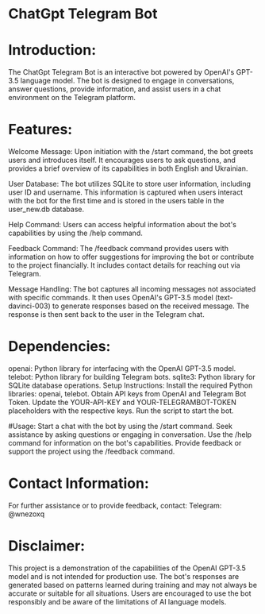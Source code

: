 # ChatGpt Telegram Bot
# Introduction:
The ChatGpt Telegram Bot is an interactive bot powered by OpenAI's GPT-3.5 language model. The bot is designed to engage in conversations, answer questions, provide information, and assist users in a chat environment on the Telegram platform.

# Features:
Welcome Message: Upon initiation with the /start command, the bot greets users and introduces itself. It encourages users to ask questions, and provides a brief overview of its capabilities in both English and Ukrainian.

User Database: The bot utilizes SQLite to store user information, including user ID and username. This information is captured when users interact with the bot for the first time and is stored in the users table in the user_new.db database.

Help Command: Users can access helpful information about the bot's capabilities by using the /help command. 

Feedback Command: The /feedback command provides users with information on how to offer suggestions for improving the bot or contribute to the project financially. It includes contact details for reaching out via Telegram.

Message Handling: The bot captures all incoming messages not associated with specific commands. It then uses OpenAI's GPT-3.5 model (text-davinci-003) to generate responses based on the received message. The response is then sent back to the user in the Telegram chat.

# Dependencies:
openai: Python library for interfacing with the OpenAI GPT-3.5 model.
telebot: Python library for building Telegram bots.
sqlite3: Python library for SQLite database operations.
Setup Instructions:
Install the required Python libraries: openai, telebot.
Obtain API keys from OpenAI and Telegram Bot Token.
Update the YOUR-API-KEY and YOUR-TELEGRAMBOT-TOKEN placeholders with the respective keys.
Run the script to start the bot.

#Usage:
Start a chat with the bot by using the /start command.
Seek assistance by asking questions or engaging in conversation.
Use the /help command for information on the bot's capabilities.
Provide feedback or support the project using the /feedback command.

# Contact Information:
For further assistance or to provide feedback, contact:
Telegram: @wnezoxq

# Disclaimer:
This project is a demonstration of the capabilities of the OpenAI GPT-3.5 model and is not intended for production use. The bot's responses are generated based on patterns learned during training and may not always be accurate or suitable for all situations. Users are encouraged to use the bot responsibly and be aware of the limitations of AI language models.
